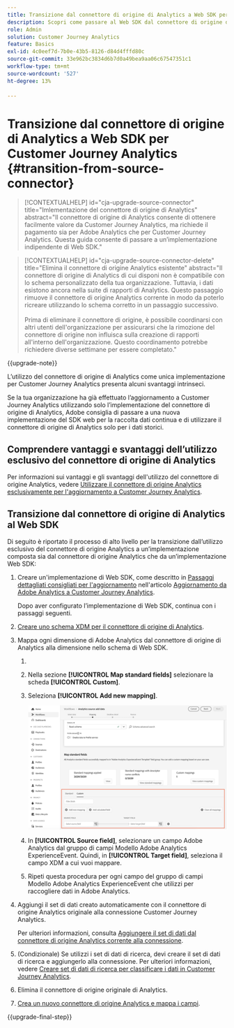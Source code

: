 ```yaml
---
title: Transizione dal connettore di origine di Analytics a Web SDK per Customer Journey Analytics
description: Scopri come passare al Web SDK dal connettore di origine di Analytics durante l’aggiornamento a Customer Journey Analytics
role: Admin
solution: Customer Journey Analytics
feature: Basics
exl-id: 4c0eef7d-7b0e-43b5-8126-d84d4fffd80c
source-git-commit: 33e962bc3834d6b7d0a49bea9aa06c67547351c1
workflow-type: tm+mt
source-wordcount: '527'
ht-degree: 13%

---
```


# Transizione dal connettore di origine di Analytics a Web SDK per Customer Journey Analytics {#transition-from-source-connector}

<!-- markdownlint-disable MD034 -->

>[!CONTEXTUALHELP]
>id="cja-upgrade-source-connector"
>title="Imlementazione del connettore di origine di Analytics"
>abstract="Il connettore di origine di Analytics consente di ottenere facilmente valore da Customer Journey Analytics, ma richiede il pagamento sia per Adobe Analytics che per Customer Journey Analytics. Questa guida consente di passare a un’implementazione indipendente di Web SDK."

<!-- markdownlint-enable MD034 -->

<!-- markdownlint-disable MD034 -->

>[!CONTEXTUALHELP]
>id="cja-upgrade-source-connector-delete"
>title="Elimina il connettore di origine Analytics esistente"
>abstract="Il connettore di origine di Analytics di cui disponi non è compatibile con lo schema personalizzato della tua organizzazione. Tuttavia, i dati esistono ancora nella suite di rapporti di Analytics. Questo passaggio rimuove il connettore di origine Analytics corrente in modo da poterlo ricreare utilizzando lo schema corretto in un passaggio successivo.<br><br>Prima di eliminare il connettore di origine, è possibile coordinarsi con altri utenti dell&#39;organizzazione per assicurarsi che la rimozione del connettore di origine non influisca sulla creazione di rapporti all&#39;interno dell&#39;organizzazione. Questo coordinamento potrebbe richiedere diverse settimane per essere completato."

<!-- markdownlint-enable MD034 -->

{{upgrade-note}}

L’utilizzo del connettore di origine di Analytics come unica implementazione per Customer Journey Analytics presenta alcuni svantaggi intrinseci.

Se la tua organizzazione ha già effettuato l’aggiornamento a Customer Journey Analytics utilizzando solo l’implementazione del connettore di origine di Analytics, Adobe consiglia di passare a una nuova implementazione del SDK web per la raccolta dati continua e di utilizzare il connettore di origine di Analytics solo per i dati storici.

## Comprendere vantaggi e svantaggi dell’utilizzo esclusivo del connettore di origine di Analytics

Per informazioni sui vantaggi e gli svantaggi dell&#39;utilizzo del connettore di origine Analytics, vedere [Utilizzare il connettore di origine Analytics esclusivamente per l&#39;aggiornamento a Customer Journey Analytics](/help/getting-started/cja-upgrade/cja-upgrade-alternative-source-connector.md).

## Transizione dal connettore di origine di Analytics al Web SDK

Di seguito è riportato il processo di alto livello per la transizione dall’utilizzo esclusivo del connettore di origine Analytics a un’implementazione composta sia dal connettore di origine Analytics che da un’implementazione Web SDK:

1. Creare un&#39;implementazione di Web SDK, come descritto in [Passaggi dettagliati consigliati per l&#39;aggiornamento](/help/getting-started/cja-upgrade/cja-upgrade-recommendations.md#detailed-recommended-upgrade-steps) nell&#39;articolo [Aggiornamento da Adobe Analytics a Customer Journey Analytics](/help/getting-started/cja-upgrade/cja-upgrade-recommendations.md).

   Dopo aver configurato l’implementazione di Web SDK, continua con i passaggi seguenti.

1. [Creare uno schema XDM per il connettore di origine di Analytics](/help/getting-started/cja-upgrade/cja-upgrade-source-connector-schema.md).

1. Mappa ogni dimensione di Adobe Analytics dal connettore di origine di Analytics alla dimensione nello schema di Web SDK.

   1. 
      <!-- how do you get here -->

   1. Nella sezione **[!UICONTROL Map standard fields]** selezionare la scheda **[!UICONTROL Custom]**.

   1. Seleziona **[!UICONTROL Add new mapping]**.

      ![mappa campi schema](assets/schema-mapping.png)

   1. In **[!UICONTROL Source field]**, selezionare un campo Adobe Analytics dal gruppo di campi Modello Adobe Analytics ExperienceEvent. Quindi, in **[!UICONTROL Target field]**, seleziona il campo XDM a cui vuoi mappare.

   1. Ripeti questa procedura per ogni campo del gruppo di campi Modello Adobe Analytics ExperienceEvent che utilizzi per raccogliere dati in Adobe Analytics.

1. Aggiungi il set di dati creato automaticamente con il connettore di origine Analytics originale alla connessione Customer Journey Analytics.

   Per ulteriori informazioni, consulta [Aggiungere il set di dati dal connettore di origine Analytics corrente alla connessione](/help/getting-started/cja-upgrade/cja-upgrade-source-connector-dataset.md).

1. (Condizionale) Se utilizzi i set di dati di ricerca, devi creare il set di dati di ricerca e aggiungerlo alla connessione. Per ulteriori informazioni, vedere [Creare set di dati di ricerca per classificare i dati in Customer Journey Analytics](/help/getting-started/cja-upgrade/cja-upgrade-dataset-lookup.md).

1. Elimina il connettore di origine originale di Analytics. <!-- need to add steps somewhere about how to do this -->

1. [Crea un nuovo connettore di origine Analytics e mappa i campi](/help/getting-started/cja-upgrade/cja-upgrade-source-connector.md).

{{upgrade-final-step}}

